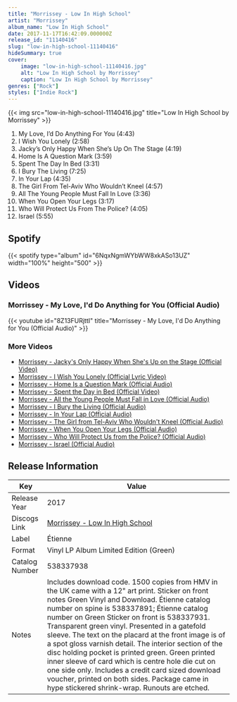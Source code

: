 ```yaml
---
title: "Morrissey - Low In High School"
artist: "Morrissey"
album_name: "Low In High School"
date: 2017-11-17T16:42:09.000000Z
release_id: "11140416"
slug: "low-in-high-school-11140416"
hideSummary: true
cover:
    image: "low-in-high-school-11140416.jpg"
    alt: "Low In High School by Morrissey"
    caption: "Low In High School by Morrissey"
genres: ["Rock"]
styles: ["Indie Rock"]
---
```


{{< img src="low-in-high-school-11140416.jpg" title="Low In High School by Morrissey" >}}

<!-- section break -->

1. My Love, I’d Do Anything For You (4:43)
2. I Wish You Lonely (2:58)
3. Jacky’s Only Happy When She’s Up On The Stage (4:19)
4. Home Is A Question Mark (3:59)
5. Spent The Day In Bed (3:31)
6. I Bury The Living (7:25)
7. In Your Lap (4:35)
8. The Girl From Tel-Aviv Who Wouldn’t Kneel (4:57)
9. All The Young People Must Fall In Love (3:36)
10. When You Open Your Legs (3:17)
11. Who Will Protect Us From The Police? (4:05)
12. Israel (5:55)

<!-- section break -->


## Spotify
{{< spotify type="album" id="6NqxNgmWYbWW8xkASo13UZ" width="100%" height="500" >}}



## Videos
### Morrissey - My Love, I'd Do Anything for You (Official Audio)
{{< youtube id="8Z13FURjttI" title="Morrissey - My Love, I'd Do Anything for You (Official Audio)" >}}<br>

### More Videos

- [Morrissey - Jacky's Only Happy When She's Up on the Stage (Official Video)](https://www.youtube.com/watch?v=eZuB5TWrSv4)
- [Morrissey - I Wish You Lonely (Official Lyric Video)](https://www.youtube.com/watch?v=S0tJ0rc3zKY)
- [Morrissey - Home Is a Question Mark (Official Audio)](https://www.youtube.com/watch?v=mibfRl_TTHw)
- [Morrissey - Spent the Day in Bed (Official Video)](https://www.youtube.com/watch?v=1rmAi9XmlIo)
- [Morrissey - All the Young People Must Fall in Love (Official Audio)](https://www.youtube.com/watch?v=MoFVN7pl0n4)
- [Morrissey - I Bury the Living (Official Audio)](https://www.youtube.com/watch?v=yfcc1wuwOFI)
- [Morrissey - In Your Lap (Official Audio)](https://www.youtube.com/watch?v=7jumNAMAy3M)
- [Morrissey - The Girl from Tel-Aviv Who Wouldn't Kneel (Official Audio)](https://www.youtube.com/watch?v=oFYHwZRcAKM)
- [Morrissey - When You Open Your Legs (Official Audio)](https://www.youtube.com/watch?v=lTZjNUIazmc)
- [Morrissey - Who Will Protect Us from the Police? (Official Audio)](https://www.youtube.com/watch?v=cvDRtyoqHNw)
- [Morrissey - Israel (Official Audio)](https://www.youtube.com/watch?v=uCKjotJEWjo)


## Release Information
|  Key           | Value                                                |
| ---------------| ---------------------------------------------------- |
| Release Year   | 2017                                   |
| Discogs Link   | [Morrissey - Low In High School](https://www.discogs.com/release/11140416-Morrissey-Low-In-High-School) |
| Label          | Étienne |
| Format         | Vinyl LP Album Limited Edition (Green) |
| Catalog Number | 538337938 |
| Notes | Includes download code. 1500 copies from HMV in the UK came with a 12" art print.  Sticker on front notes Green Vinyl and Download. Étienne catalog number on spine is 538337891; Étienne catalog number on Green Sticker on front is 538337931.  Transparent green vinyl. Presented in a gatefold sleeve. The text on the placard at the front image is of a spot gloss varnish detail. The interior section of the disc holding pocket is printed green. Green printed inner sleeve of card which is centre hole die cut on one side only. Includes a credit card sized download voucher, printed on both sides. Package came in hype stickered shrink-wrap.  Runouts are etched. |